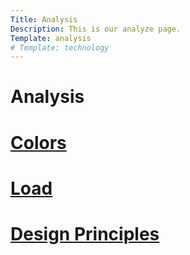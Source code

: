 ```yaml
---
Title: Analysis
Description: This is our analyze page.
Template: analysis
# Template: technology
---
```


Analysis
==========================


<div class="tech-box span-3">
    <h1> <a href="%base_url%?analysis/01_colors"> Colors </a> </h1>
</div>

<div class="tech-box span-3">
    <h1> <a href="%base_url%?analysis/02_load"> Load </a> </h1>
</div>

<div class="tech-box span-3">
    <h1> <a href="%base_url%?analysis/03_design_principles"> Design Principles </a> </h1>
</div>
